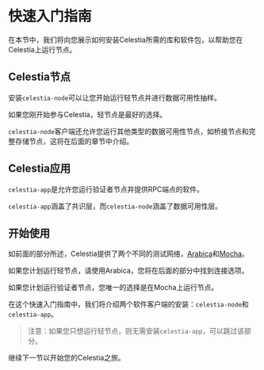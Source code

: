 # 快速入门指南

在本节中，我们将向您展示如何安装Celestia所需的库和软件包，以帮助您在Celestia上运行节点。

## Celestia节点

安装`celestia-node`可以让您开始运行轻节点并进行数据可用性抽样。

如果您刚开始参与Celestia，轻节点是最好的选择。

`celestia-node`客户端还允许您运行其他类型的数据可用性节点，如桥接节点和完整存储节点，这将在后面的章节中介绍。

## Celestia应用

`celestia-app`是允许您运行验证者节点并提供RPC端点的软件。

`celestia-app`涵盖了共识层，而`celestia-node`涵盖了数据可用性层。

## 开始使用

如前面的部分所述，Celestia提供了两个不同的测试网络，[Arabica](https://docs.celestia.org/nodes/arabica-devnet/)和[Mocha](https://docs.celestia.org/nodes/mocha-testnet/)。

如果您计划运行轻节点，请使用Arabica，您将在后面的部分中找到连接选项。

如果您计划运行验证者节点，您唯一的选择是在Mocha上运行节点。

在这个快速入门指南中，我们将介绍两个软件客户端的安装：`celestia-node`和`celestia-app`。

> 注意：如果您只想运行轻节点，则无需安装`celestia-app`，可以跳过该部分。



继续下一节以开始您的Celestia之旅。
